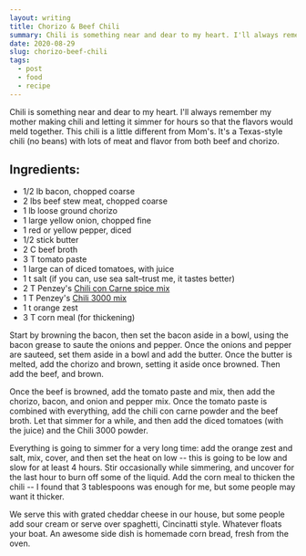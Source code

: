```yaml
---
layout: writing
title: Chorizo & Beef Chili
summary: Chili is something near and dear to my heart. I'll always remember my mother making chili and letting it simmer for hours so that the flavors would meld together. This chili is a little different from Mom's. It's a Texas-style chili (no beans) with lots of meat and flavor from both beef and chorizo.
date: 2020-08-29
slug: chorizo-beef-chili
tags:
  - post
  - food
  - recipe
---
```


Chili is something near and dear to my heart. I'll always remember my mother making chili and letting it simmer for hours so that the flavors would meld together. This chili is a little different from Mom's. It's a Texas-style chili (no beans) with lots of meat and flavor from both beef and chorizo.

## Ingredients:

- 1/2 lb bacon, chopped coarse
- 2 lbs beef stew meat, chopped coarse
- 1 lb loose ground chorizo
- 1 large yellow onion, chopped fine
- 1 red or yellow pepper, diced
- 1/2 stick butter
- 2 C beef broth
- 3 T tomato paste
- 1 large can of diced tomatoes, with juice
- 1 t salt (if you can, use sea salt–trust me, it tastes better)
- 2 T Penzey's [Chili con Carne spice mix](https://www.penzeys.com/online-catalog/chili-con-carne-seasoning/c-24/p-79/pd-s)
- 1 T Penzey's [Chili 3000 mix](https://www.penzeys.com/online-catalog/chili-3000/c-24/p-73/pd-s)
- 1 t orange zest
- 3 T corn meal (for thickening)

Start by browning the bacon, then set the bacon aside in a bowl, using the bacon grease to saute the onions and pepper. Once the onions and pepper are sauteed, set them aside in a bowl and add the butter. Once the butter is melted, add the chorizo and brown, setting it aside once browned. Then add the beef, and brown.

Once the beef is browned, add the tomato paste and mix, then add the chorizo, bacon, and onion and pepper mix. Once the tomato paste is combined with everything, add the chili con carne powder and the beef broth. Let that simmer for a while, and then add the diced tomatoes (with the juice) and the Chili 3000 powder.

Everything is going to simmer for a very long time: add the orange zest and salt, mix, cover, and then set the heat on low -- this is going to be low and slow for at least 4 hours. Stir occasionally while simmering, and uncover for the last hour to burn off some of the liquid. Add the corn meal to thicken the chili -- I found that 3 tablespoons was enough for me, but some people may want it thicker.

We serve this with grated cheddar cheese in our house, but some people add sour cream or serve over spaghetti, Cincinatti style. Whatever floats your boat. An awesome side dish is homemade corn bread, fresh from the oven.
